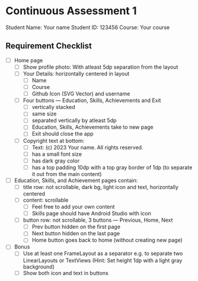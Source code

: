 # Continuous Assessment 1

Student Name: Your name
Student ID: 123456
Course: Your course

## Requirement Checklist

- [ ] Home page
    - [ ] Show profile photo: With atleast 5dp separation from the layout
    - [ ] Your Details: horizontally centered in layout
        - [ ] Name
        - [ ] Course
        - [ ] Github Icon (SVG Vector) and username
    - [ ] Four buttons — Education, Skills, Achievements and Exit
        - [ ] vertically stacked
        - [ ] same size
        - [ ] separated vertically by atleast 5dp
        - [ ] Education, Skills, Achievements take to new page
        - [ ] Exit should close the app
    - [ ] Copyright text at bottom:
        - [ ] Text: (c) 2023 Your name. All rights reserved.
        - [ ] has a small font size
        - [ ] has dark gray color
        - [ ] has a top padding 10dp with a top gray border of 1dp (to separate it out from the main content)
- [ ] Education, Skills, and Achievement pages contain:
    - [ ] title row: not scrollable, dark bg, light icon and text, horizontally centered
    - [ ] content: scrollable
        - [ ] Feel free to add your own content
        - [ ] Skills page should have Android Studio with icon
    - [ ] button row: not scrollable, 3 buttons — Previous, Home, Next
        - [ ] Prev button hidden on the first page
        - [ ] Next button hidden on the last page
        - [ ] Home button goes back to home (without creating new page)
- [ ] Bonus
    - [ ] Use at least one FrameLayout as a separator e.g. to separate two LinearLayouts or TextViews (Hint: Set height 1dp with a light gray background)
    - [ ] Show both icon and text in buttons